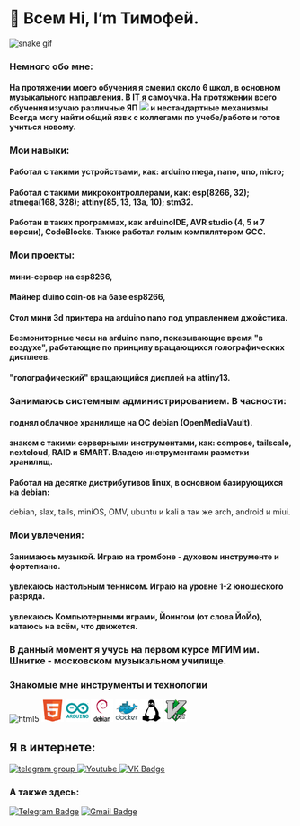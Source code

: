 # 👋 Всем Hi, I’m Тимофей.
![snake gif](https://github.com/TimmMuranov/TimmMuranov/blob/output/github-contribution-grid-snake.gif)
### Немного обо мне:
#### На протяжении моего обучения я сменил около 6 школ, в основном музыкального направления. В IT я самоучка. На протяжении всего обучения изучаю различные ЯП <img src="https://media.giphy.com/media/WUlplcMpOCEmTGBtBW/giphy.gif" width="30px"> и нестандартные механизмы. Всегда могу найти общий язвк с коллегами по учебе/работе и готов учиться новому.

### Мои навыки:
#### Работал с такими устройствами, как: arduino mega, nano, uno, micro; 
#### Работал с такими микроконтроллерами, как: esp(8266, 32); atmega(168, 328); attiny(85, 13, 13a, 10); stm32.

#### Работан в таких программах, как arduinoIDE, AVR studio (4, 5 и 7 версии),  CodeBlocks. Также работал голым компилятором GCC.
### Мои проекты:
#### мини-сервер на esp8266,
#### Майнер duino coin-ов на базе esp8266, 
#### Стол мини 3d принтера на arduino nano под управлением джойстика.
#### Безмониторные часы на arduino nano, показывающие время "в воздухе", работающие по принципу  вращающихся голографических дисплеев.
#### "голографический" вращающийся дисплей на attiny13. 
### Занимаюсь системным администрированием. В часности: 
#### поднял облачное хранилище на ОС debian (OpenMediaVault).
#### знаком с такими серверными инструментами, как: compose,  tailscale, nextcloud, RAID и SMART. Владею инструментами разметки хранилищ.
#### Работал на десятке дистрибутивов linux, в основном базирующихся на debian:
debian, slax, tails, miniOS, OMV, ubuntu и kali а так же arch, android и miui.
### Мои увлечения: 
#### Занимаюсь музыкой. Играю на тромбоне - духовом инструменте и фортепиано.
#### увлекаюсь настольным теннисом. Играю на уровне 1-2 юношеского разряда.
#### увлекаюсь Компьютерными играми, Йоингом (от слова ЙоЙо), катаюсь на всём, что движется.
### В данный момент я учусь на первом курсе МГИМ им. Шнитке - московском музыкальном училище. 

### Знакомые мне инструменты и технологии

<div>

<img src="https://raw.githubusercontent.com/gist/Mr-Magnificent/2a3bd3a844f425f6b6800a30b2408da8/raw/fcb9260cba6664b309579557714e0fc64ee3893f/ISO_C%2B%2B_Logo.svg" title="html5" alt="html5" width="40" height="40"/>

  <img src="https://github.com/devicons/devicon/blob/master/icons/html5/html5-original.svg" title="html5" alt="html5" width="40" height="40"/>

<img src="https://github.com/devicons/devicon/blob/master/icons%2Farduino%2Farduino-original-wordmark.svg" title="html5" alt="html5" width="40" height="40"/>

<img src="https://github.com/devicons/devicon/blob/master/icons/debian/debian-original-wordmark.svg" title="html5" alt="html5" width="40" height="40"/>

<img src="https://github.com/devicons/devicon/blob/master/icons/docker/docker-original-wordmark.svg" title="html5" alt="html5" width="40" height="40"/>

<img src="https://github.com/devicons/devicon/blob/master/icons/linux/linux-plain.svg" title="html5" alt="html5" width="40" height="40"/>

<img src="https://github.com/devicons/devicon/blob/master/icons/vim/vim-original.svg" title="html5" alt="html5" width="40" height="40"/>

</div> 

## Я в интернете:
  <div id="badges">
    <a href="https://t.me/TimMuranov" target="_blank">
      <img src="https://cdn-icons-png.flaticon.com/512/2111/2111646.png" width="40" height="40" alt="telegram group" />
    </a>
    <a href="https://youtube.com/@facultet-computers_net?si=huLNb-A9svF7Gs6z" target="_blank">
      <img src="https://cdn-icons-png.flaticon.com/512/3670/3670147.png" width="40" height="40" alt="Youtube"/>
    </a>
    <a href="https://vk.com/id612294177" target="_blank">
      <img src="https://cdn-icons-png.flaticon.com/512/145/145813.png" width="40" height="40" alt="VK Badge"/>
    </a>
  </div>

### А также здесь: 
[![Telegram Badge](https://img.shields.io/badge/-MuranovTim-blue?style=flat&logo=Telegram&logoColor=white)](https://t.me/TimMuranov) 
[![Gmail Badge](https://img.shields.io/badge/-Gmail.com-red?style=flat&logo=Gmail&logoColor=white)](mailto:muranovtim@gmail.com)
